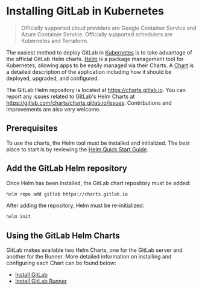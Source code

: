 # Installing GitLab in Kubernetes
> Officially supported cloud providers are Google Container Service and Azure Container Service.
> Officially supported schedulers are Kubernetes and Terraform.

The easiest method to deploy GitLab in [Kubernetes](https://kubernetes.io/) is
to take advantage of the official GitLab Helm charts. [Helm] is a package
management tool for Kubernetes, allowing apps to be easily managed via their
Charts. A [Chart] is a detailed description of the application including how it
should be deployed, upgraded, and configured.

The GitLab Helm repository is located at https://charts.gitlab.io.
You can report any issues related to GitLab's Helm Charts at
https://gitlab.com/charts/charts.gitlab.io/issues.
Contributions and improvements are also very welcome.

## Prerequisites

To use the charts, the Helm tool must be installed and initialized. The best
place to start is by reviewing the [Helm Quick Start Guide][helm-quick].

## Add the GitLab Helm repository

Once Helm has been installed, the GitLab chart repository must be added:

```bash
helm repo add gitlab https://charts.gitlab.io
```

After adding the repository, Helm must be re-initialized:

```bash
helm init
```

## Using the GitLab Helm Charts

GitLab makes available two Helm Charts, one for the GitLab server and another
for the Runner. More detailed information on installing and configuring each
Chart can be found below:

- [Install GitLab](gitlab_chart.md)
- [Install GitLab Runner](gitlab_runner_chart.md)

[chart]: https://github.com/kubernetes/charts
[helm-quick]: https://github.com/kubernetes/helm/blob/master/docs/quickstart.md
[helm]: https://github.com/kubernetes/helm/blob/master/README.md
